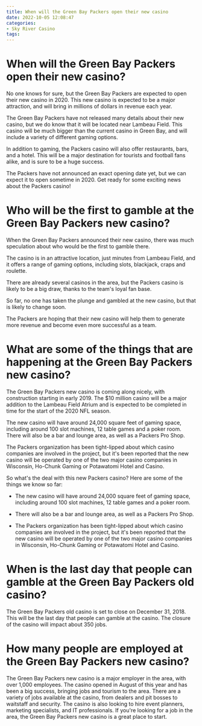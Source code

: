 ```yaml
---
title: When will the Green Bay Packers open their new casino
date: 2022-10-05 12:08:47
categories:
- Sky River Casino
tags:
---
```



#  When will the Green Bay Packers open their new casino?

No one knows for sure, but the Green Bay Packers are expected to open their new casino in 2020. This new casino is expected to be a major attraction, and will bring in millions of dollars in revenue each year.

The Green Bay Packers have not released many details about their new casino, but we do know that it will be located near Lambeau Field. This casino will be much bigger than the current casino in Green Bay, and will include a variety of different gaming options.

In addition to gaming, the Packers casino will also offer restaurants, bars, and a hotel. This will be a major destination for tourists and football fans alike, and is sure to be a huge success.

The Packers have not announced an exact opening date yet, but we can expect it to open sometime in 2020. Get ready for some exciting news about the Packers casino!

#  Who will be the first to gamble at the Green Bay Packers new casino?

When the Green Bay Packers announced their new casino, there was much speculation about who would be the first to gamble there.

The casino is in an attractive location, just minutes from Lambeau Field, and it offers a range of gaming options, including slots, blackjack, craps and roulette.

There are already several casinos in the area, but the Packers casino is likely to be a big draw, thanks to the team's loyal fan base.

So far, no one has taken the plunge and gambled at the new casino, but that is likely to change soon.

The Packers are hoping that their new casino will help them to generate more revenue and become even more successful as a team.

#  What are some of the things that are happening at the Green Bay Packers new casino?

The Green Bay Packers new casino is coming along nicely, with construction starting in early 2019. The $10 million casino will be a major addition to the Lambeau Field Atrium and is expected to be completed in time for the start of the 2020 NFL season.

The new casino will have around 24,000 square feet of gaming space, including around 100 slot machines, 12 table games and a poker room. There will also be a bar and lounge area, as well as a Packers Pro Shop.

The Packers organization has been tight-lipped about which casino companies are involved in the project, but it's been reported that the new casino will be operated by one of the two major casino companies in Wisconsin, Ho-Chunk Gaming or Potawatomi Hotel and Casino.

So what's the deal with this new Packers casino? Here are some of the things we know so far:

- The new casino will have around 24,000 square feet of gaming space, including around 100 slot machines, 12 table games and a poker room.

- There will also be a bar and lounge area, as well as a Packers Pro Shop.

- The Packers organization has been tight-lipped about which casino companies are involved in the project, but it's been reported that the new casino will be operated by one of the two major casino companies in Wisconsin, Ho-Chunk Gaming or Potawatomi Hotel and Casino.

#  When is the last day that people can gamble at the Green Bay Packers old casino?

The Green Bay Packers old casino is set to close on December 31, 2018. This will be the last day that people can gamble at the casino. The closure of the casino will impact about 350 jobs.

#  How many people are employed at the Green Bay Packers new casino?

The Green Bay Packers new casino is a major employer in the area, with over 1,000 employees. The casino opened in August of this year and has been a big success, bringing jobs and tourism to the area. There are a variety of jobs available at the casino, from dealers and pit bosses to waitstaff and security. The casino is also looking to hire event planners, marketing specialists, and IT professionals. If you're looking for a job in the area, the Green Bay Packers new casino is a great place to start.